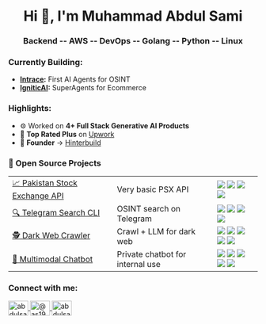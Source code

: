 <h1 align="center">Hi 👋, I'm Muhammad Abdul Sami</h1>
<h3 align="center">Backend -- AWS -- DevOps -- Golang -- Python -- Linux</h3>

<h3 align="left">Currently Building:</h3>
<ul>
  <li><strong><a href="https://www.intrace.ai" target="_blank">Intrace</a>:</strong> First AI Agents for OSINT</li>
  <li><strong><a href="https://www.igniticai.com/" target="_blank">IgniticAI</a>:</strong> SuperAgents for Ecommerce</li>
</ul>

<h3 align="left">Highlights:</h3>
<ul>
  <li>⚙️ Worked on <strong>4+ Full Stack Generative AI Products</strong></li>
  <li>🌟 <strong>Top Rated Plus</strong> on <a href="https://www.upwork.com/freelancers/muhammadabduls" target="_blank">Upwork</a></li>
  <li>🌟 <strong>Founder</strong> -> <a href="https://github.com/HinterBuild" target="_blank">Hinterbuild</a></li>
</ul>

<h3 align="left">🚀 Open Source Projects</h3>

<table>
  <tr>
    <td><a href="https://github.com/AbdulSami455/PSX-Data-Api">📈 Pakistan Stock Exchange API</a></td>
    <td>Very basic PSX API</td>
    <td>
      <img src="https://img.shields.io/github/stars/AbdulSami455/PSX-Data-Api?style=social" />
      <img src="https://img.shields.io/github/last-commit/AbdulSami455/PSX-Data-Api" />
      <img src="https://img.shields.io/badge/Python-3776AB?logo=python&logoColor=white" />
      <img src="https://img.shields.io/badge/REST-00ADD8" />
    </td>
  </tr>
  <tr>
    <td><a href="https://github.com/AbdulSami455/Telegram-Search-osint-cli-tool">🔍 Telegram Search CLI</a></td>
    <td>OSINT search on Telegram</td>
    <td>
      <img src="https://img.shields.io/github/stars/AbdulSami455/Telegram-Search-osint-cli-tool?style=social" />
      <img src="https://img.shields.io/github/last-commit/AbdulSami455/Telegram-Search-osint-cli-tool" />
      <img src="https://img.shields.io/badge/Python-3776AB?logo=python&logoColor=white" />
      <img src="https://img.shields.io/badge/OSINT-8A2BE2" />
    </td>
  </tr>
  <tr>
    <td><a href="https://github.com/AbdulSami455/Darkweb-Crawler-Deepseek-Osint-Analysis">🕵️ Dark Web Crawler</a></td>
    <td>Crawl + LLM for dark web</td>
    <td>
      <img src="https://img.shields.io/github/stars/AbdulSami455/Darkweb-Crawler-Deepseek-Osint-Analysis?style=social" />
      <img src="https://img.shields.io/github/last-commit/AbdulSami455/Darkweb-Crawler-Deepseek-Osint-Analysis" />
      <img src="https://img.shields.io/badge/Python-3776AB?logo=python&logoColor=white" />
      <img src="https://img.shields.io/badge/Scraping-2E7D32" />
      <img src="https://img.shields.io/badge/LLM-CC0000" />
    </td>
  </tr>
  <tr>
    <td><a href="https://github.com/AbdulSami455/Knowledge-base-chatbot-langchain-ollama">🤖 Multimodal Chatbot</a></td>
    <td>Private chatbot for internal use</td>
    <td>
      <img src="https://img.shields.io/github/stars/AbdulSami455/Knowledge-base-chatbot-langchain-ollama?style=social" />
      <img src="https://img.shields.io/github/last-commit/AbdulSami455/Knowledge-base-chatbot-langchain-ollama" />
      <img src="https://img.shields.io/badge/Python-3776AB?logo=python&logoColor=white" />
      <img src="https://img.shields.io/badge/LangChain-00B8D9" />
      <img src="https://img.shields.io/badge/Ollama-444444" />
    </td>
  </tr>
</table>



<h3 align="left">Connect with me:</h3>
<p align="left">
  <a href="https://twitter.com/abdulsami1211" target="blank">
    <img align="center" src="https://raw.githubusercontent.com/rahuldkjain/github-profile-readme-generator/master/src/images/icons/Social/twitter.svg" alt="abdulsami1211" height="30" width="40" />
  </a>
  <a href="https://medium.com/@as1987137" target="blank">
    <img align="center" src="https://raw.githubusercontent.com/rahuldkjain/github-profile-readme-generator/master/src/images/icons/Social/medium.svg" alt="@as1987137" height="30" width="40" />
  </a>
  <a href="https://leetcode.com/abdulsami455/" target="blank">
    <img align="center" src="https://raw.githubusercontent.com/rahuldkjain/github-profile-readme-generator/master/src/images/icons/Social/leet-code.svg" alt="abdulsami455" height="30" width="40" />
  </a>
</p>
